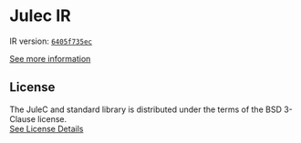 # Julec IR

IR version: [`6405f735ec`](https://github.com/julelang/jule/tree/6405f735ecfad725ae4181b96eb588f65d9fcc65)

[See more information](https://manual.jule.dev/getting-started/install-from-source/compile-from-ir.html)

## License

The JuleC and standard library is distributed under the terms of the BSD 3-Clause license. \
[See License Details](./LICENSE)
